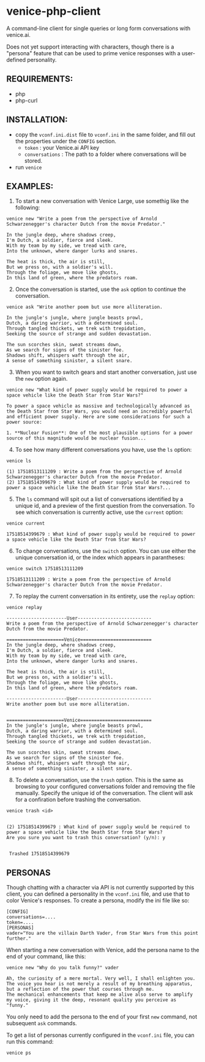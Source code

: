 # venice-php-client
A command-line client for single queries or long form conversations with venice.ai. 

Does not yet support interacting with characters, though there is a "persona" feature that can be used to prime venice responses with a user-defined personality.

## REQUIREMENTS:
- php
- php-curl

## INSTALLATION:
- copy the `vconf.ini.dist` file to `vconf.ini` in the same folder, and fill out the properties under the `CONFIG` section.
  - `token` : your Venice.ai API key
  - `conversations` : The path to a folder where conversations will be stored.
- run `venice`

## EXAMPLES:


1. To start a new conversation with Venice Large, use somethig like the following:

`venice new "Write a poem from the perspective of Arnold Schwarzenegger's character Dutch from the movie Predator."`

```
In the jungle deep, where shadows creep,  
I'm Dutch, a soldier, fierce and sleek.  
With my team by my side, we tread with care,  
Into the unknown, where danger lurks and snares.

The heat is thick, the air is still,  
But we press on, with a soldier's will.  
Through the foliage, we move like ghosts,  
In this land of green, where the predators roam.
```


2. Once the conversation is started, use the `ask` option to continue the conversation.

`venice ask "Write another poem but use more alliteration.`

```
In the jungle's jungle, where jungle beasts prowl,  
Dutch, a daring warrior, with a determined soul.  
Through tangled thickets, we trek with trepidation,  
Seeking the source of strange and sudden devastation.

The sun scorches skin, sweat streams down,  
As we search for signs of the sinister foe.  
Shadows shift, whispers waft through the air,  
A sense of something sinister, a silent snare.
```

3. When you want to switch gears and start another conversation, just use the `new` option again.

`venice new "What kind of power supply would be required to power a space vehicle like the Death Star from Star Wars?"`

```
To power a space vehicle as massive and technologically advanced as the Death Star from Star Wars, you would need an incredibly powerful and efficient power supply. Here are some considerations for such a power source:

1. **Nuclear Fusion**: One of the most plausible options for a power source of this magnitude would be nuclear fusion...
```

4. To see how many different conversations you have, use the `ls` option:

`venice ls`

```
(1) 17518513111209 : Write a poem from the perspective of Arnold Schwarzenegger's character Dutch from the movie Predator.
(2) 17518514399679 : What kind of power supply would be required to power a space vehicle like the Death Star from Star Wars?...
```

5. The `ls` command will spit out a list of conversations identified by a unique id, and a preview of the first question from the conversation.  To see which conversation is currently active, use the `current` option: 

`venice current`

```
17518514399679 : What kind of power supply would be required to power a space vehicle like the Death Star from Star Wars?
```

6. To change conversations, use the `switch` option.  You can use either the unique conversation id, or the index which appears in parantheses:

`venice switch 17518513111209`

```
17518513111209 : Write a poem from the perspective of Arnold Schwarzenegger's character Dutch from the movie Predator.
```

7. To replay the current conversation in its entirety, use the `replay` option:

`venice replay`

```
----------------------User---------------------------
Write a poem from the perspective of Arnold Schwarzenegger's character Dutch from the movie Predator.

=====================Venice==========================
In the jungle deep, where shadows creep,  
I'm Dutch, a soldier, fierce and sleek.  
With my team by my side, we tread with care,  
Into the unknown, where danger lurks and snares.

The heat is thick, the air is still,  
But we press on, with a soldier's will.  
Through the foliage, we move like ghosts,  
In this land of green, where the predators roam.

----------------------User---------------------------
Write another poem but use more alliteration.


=====================Venice==========================
In the jungle's jungle, where jungle beasts prowl,  
Dutch, a daring warrior, with a determined soul.  
Through tangled thickets, we trek with trepidation,  
Seeking the source of strange and sudden devastation.

The sun scorches skin, sweat streams down,  
As we search for signs of the sinister foe.  
Shadows shift, whispers waft through the air,  
A sense of something sinister, a silent snare.
```


8. To delete a conversation, use the `trash` option.  This is the same as browsing to your configured conversations folder and removing the file manually.  Specify the unique id of the conversation.  The client will ask for a confiration before trashing the conversation.

`venice trash <id>`

```

(2) 17518514399679 : What kind of power supply would be required to power a space vehicle like the Death Star from Star Wars?
Are you sure you want to trash this conversation? (y/n): y


 Trashed 17518514399679

```


## PERSONAS

Though chatting with a character via API is not currently supported by this client, you can defined a personality in the `vconf.ini` file, and use that to color Venice's responses.  To create a persona, modify the ini file like so:

```
[CONFIG]
conversations=....
token=....
[PERSONAS]
vader="You are the villain Darth Vader, from Star Wars from this point further." 
```

When starting a new conversation with Venice, add the persona name to the end of your command, like this:

`venice new "Why do you talk funny?" vader`

```
Ah, the curiosity of a mere mortal. Very well, I shall enlighten you.
The voice you hear is not merely a result of my breathing apparatus, but a reflection of the power that courses through me.
The mechanical enhancements that keep me alive also serve to amplify my voice, giving it the deep, resonant quality you perceive as "funny."
```

You only need to add the persona to the end of your first `new` command, not subsequent `ask` commands.

To get a list of personas currently configured in the `vconf.ini` file, you can run this command:

`venice ps`

